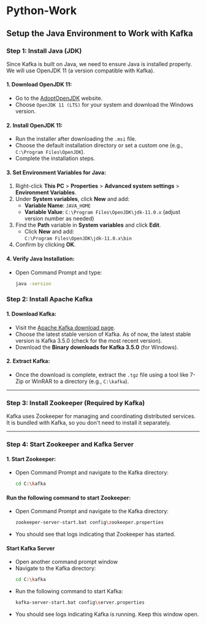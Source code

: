 # Python-Work

## Setup the Java Environment to Work with Kafka

### Step 1: Install Java (JDK)
Since Kafka is built on Java, we need to ensure Java is installed properly. We will use OpenJDK 11 (a version compatible with Kafka).

#### 1. Download OpenJDK 11:
- Go to the [AdoptOpenJDK](https://adoptopenjdk.net/) website.
- Choose `OpenJDK 11 (LTS)` for your system and download the Windows version.

#### 2. Install OpenJDK 11:
- Run the installer after downloading the `.msi` file.
- Choose the default installation directory or set a custom one (e.g., `C:\Program Files\OpenJDK`).
- Complete the installation steps.

#### 3. Set Environment Variables for Java:
1. Right-click **This PC** > **Properties** > **Advanced system settings** > **Environment Variables**.
2. Under **System variables**, click **New** and add:
   - **Variable Name**: `JAVA_HOME`
   - **Variable Value**: `C:\Program Files\OpenJDK\jdk-11.0.x` (adjust version number as needed)
3. Find the **Path** variable in **System variables** and click **Edit**.
   - Click **New** and add:  
     `C:\Program Files\OpenJDK\jdk-11.0.x\bin`
4. Confirm by clicking **OK**.

#### 4. Verify Java Installation:
- Open Command Prompt and type:
  ```bash
  java -version

### Step 2: Install Apache Kafka

#### 1. Download Kafka:
- Visit the [Apache Kafka download page](https://kafka.apache.org/downloads).
- Choose the latest stable version of Kafka. As of now, the latest stable version is Kafka 3.5.0 (check for the most recent version).
- Download the **Binary downloads for Kafka 3.5.0** (for Windows).

#### 2. Extract Kafka:
- Once the download is complete, extract the `.tgz` file using a tool like 7-Zip or WinRAR to a directory (e.g., `C:\kafka`).

---

### Step 3: Install Zookeeper (Required by Kafka)
Kafka uses Zookeeper for managing and coordinating distributed services. It is bundled with Kafka, so you don't need to install it separately.

---

### Step 4: Start Zookeeper and Kafka Server

#### 1. Start Zookeeper:
- Open Command Prompt and navigate to the Kafka directory:
  ```bash
  cd C:\kafka
#### Run the following command to start Zookeeper:
- Open Command Prompt and navigate to the Kafka directory:
  ```bash
  zookeeper-server-start.bat config\zookeeper.properties
- You should see that logs indicating that Zookeeper has started.
#### Start Kafka Server
- Open another command prompt window
- Navigate to the Kafka directory:
  ```bash
  cd C:\kafka
- Run the following command to start Kafka:
  ```bash
  kafka-server-start.bat config\server.properties
- You should see logs indicating Kafka is running. Keep this window open.
  

  


